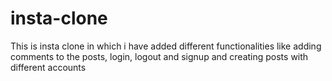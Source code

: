 # insta-clone
This is insta clone in which i have added different functionalities like adding comments to the posts, login, logout and signup and creating posts with different accounts

